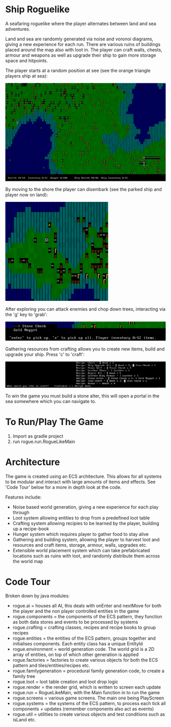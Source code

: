 # Ship Roguelike
A seafaring roguelike where the player alternates between land and sea adventures. 

Land and sea are randomly generated via noise and voronoi diagrams, giving a new experience for each run. There are various ruins of buildings placed around the map also with loot in.
The player can craft walls, chests, armour and weapons as well as upgrade their ship to gain more storage space and hitpoints. 

The player starts at a random position at see (see the orange triangle players ship at sea):

![Player At Sea](./images/playerAtSea.PNG)

By moving to the shore the player can disembark (see the parked ship and player now on land):

![Player Disembarked](./images/playerDisembarked.PNG)

After exploring you can attack enemies and chop down trees, interacting via the 'g' key to 'grab':

![Grab Screen](./images/grabScreen.PNG)

Gathering resources from crafting allows you to create new items, build and upgrade your ship. Press 'c' to 'craft':

![Crafting Screen](./images/craftingScreen.PNG)

To win the game you must build a stone alter, this will open a portal in the sea somewhere which you can navigate to.

# To Run/Play The Game
1. Import as gradle project
2. run rogue.run.RogueLikeMain

# Architecture
The game is created using an ECS architecture. This allows for all systems to be modular and interact with large amounts of items and effects.
See 'Code Tour' below for a more in depth look at the code.

Features include:
- Noise based world generation, giving a new experience for each play through
- Loot system allowing entities to drop from a predefined loot table
- Crafting system allowing recipies to be learned by the player, building up a recipe-book
- Hunger system which requires player to gather food to stay alive
- Gathering and building system, allowing the player to harvest loot and resources and craft items, storage, armour, walls, upgrades etc.
- Extensible world placement system which can take prefabricated locations such as ruins with loot, and randomly distribute them across the world map

# Code Tour
Broken down by java modules:
- rogue.ai = houses all AI, this deals with onEnter and nextMove for both the player and the non player controlled entities in the game
- rogue.components = the components of the ECS pattern, they function as both data stores and events to be processed by systems
- rogue.crafting = crafting classes, recipes and recipe books to group recipes
- rogue.entities = the entities of the ECS pattern, groups together and initialises components. Each entity class has a unique EntityId
- rogue.environment = world generation code. The world grid is a 2D array of entities, on top of which other generation is applied
- rogue.factories = factories to create various objects for both the ECS pattern and tiles/entities/recipes etc.
- rogue.familygeneration = procedural family generation code, to create a family tree
- rogue.loot = loot table creation and loot drop logic
- rogue.render = the render grid, which is written to screen each update
- rogue.run = RogueLikeMain, with the Main function in to run the game
- rogue.screens = various game screens. The main one being PlayScreen
- rogue.systems = the systems of the ECS pattern, to process each tick all components + updates (remember components also act as events)
- rogue.util = utilities to create various objects and test conditions such as isLand etc.


